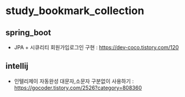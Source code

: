 # study_bookmark_collection


## spring_boot
 - JPA + 시큐리티 회원가입로그인 구현 : https://dev-coco.tistory.com/120


## intellij
 - 인텔리제이 자동완성 대문자,소문자 구분없이 사용하기 : https://gocoder.tistory.com/2526?category=808360
